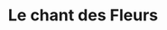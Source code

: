 ---
title: "Le chant des Fleurs"
url: /putanges-pont-ecrepin/le-chant-des-fleurs/
shop: fleuriste
---
